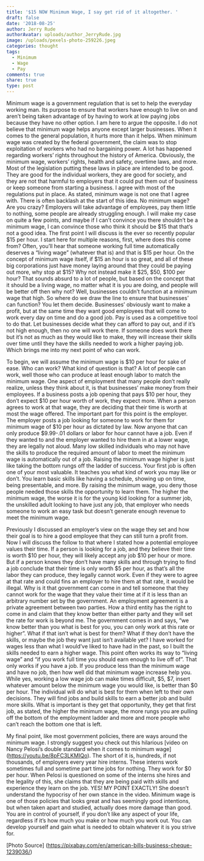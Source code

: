 ```yaml
---
title: '$15 NOW Minimum Wage, I say get rid of it altogether. '
draft: false
date: '2018-08-25'
author: Jerry Rude
authorAvatar: uploads/author_JerryRude.jpg
image: /uploads/pexels-photo-259226.jpeg
categories: thought
tags:
  - Minimum
  - Wage
  - Pay
comments: true
share: true
type: post
---
```

Minimum wage is a government regulation that is set to help the everyday working man. Its purpose to ensure that workers have enough to live on and aren’t being taken advantage of by having to work at low paying jobs because they have no other option. I am here to argue the opposite. I do not believe that minimum wage helps anyone except larger businesses. When it comes to the general population, it hurts more than it helps. When minimum wage was created by the federal government, the claim was to stop exploitation of workers who had no bargaining power. A lot has happened regarding workers’ rights throughout the history of America. Obviously, the minimum wage, workers’ rights, health and safety, overtime laws, and more. Most of the legislation putting these laws in place are intended to be good. They are good for the individual workers, they are good for society, and they are not that harmful to employers that it could put them out of business or keep someone from starting a business. I agree with most of the regulations put in place. As stated, minimum wage is not one that I agree with. 
There is often backlash at the start of this idea. No minimum wage? Are you crazy? Employers will take advantage of employees, pay them little to nothing, some people are already struggling enough. I will make my case on quite a few points, and maybe if I can’t convince you there shouldn’t be a minimum wage, I can convince those who think it should be $15 that that’s not a good idea. The first point I will discuss is the ever so recently popular $15 per hour. I start here for multiple reasons, first, where does this come from? Often, you’ll hear that someone working full time automatically deserves a “living wage” (whatever that is) and that is $15 per hour. On the concept of minimum wage itself, if $15 an hour is so great, and all of these big corporations just have money laying around that they could be paying out more, why stop at $15? Why not instead make it $25, $50, $100 per hour? That sounds absurd to a lot of people, but based on the concept that it should be a living wage, no matter what it is you are doing, and people will be better off then why not? Well, businesses couldn’t function at a minimum wage that high. So where do we draw the line to ensure that businesses’ can function? You let them decide. Businesses’ obviously want to make a profit, but at the same time they want good employees that will come to work every day on time and do a good job. Pay is used as a competitive tool to do that. Let businesses decide what they can afford to pay out, and if it’s not high enough, then no one will work there. If someone does work there but it’s not as much as they would like to make, they will increase their skills over time until they have the skills needed to work a higher paying job. Which brings me into my next point of who can work.

To begin, we will assume the minimum wage is $10 per hour for sake of ease. Who can work? What kind of question is that? A lot of people can work, well those who can produce at least enough labor to match the minimum wage. One aspect of employment that many people don’t really realize, unless they think about it, is that businesses’ make money from their employees. If a business posts a job opening that pays $10 per hour, they don’t expect $10 per hour worth of work, they expect more. When a person agrees to work at that wage, they are deciding that their time is worth at most the wage offered. The important part for this point is the employer. The employer posts a job looking for someone to work for them for minimum wage of $10 per hour as dictated by law. Now anyone that can only produce $9.99-.01 dollars or labor for hour cannot have a job. Even if they wanted to and the employer wanted to hire them in at a lower wage, they are legally not aloud. Many low skilled individuals who may not have the skills to produce the required amount of labor to meet the minimum wage is automatically out of a job. Raising the minimum wage higher is just like taking the bottom rungs off the ladder of success. Your first job is often one of your most valuable. It teaches you what kind of work you may like or don’t. You learn basic skills like having a schedule, showing up on time, being presentable, and more. By raising the minimum wage, you deny those people needed those skills the opportunity to learn them. The higher the minimum wage, the worse it is for the young kid looking for a summer job, the unskilled adult looking to have just any job, that employer who needs someone to work an easy task but doesn’t generate enough revenue to meet the minimum wage. 

Previously I discussed an employer’s view on the wage they set and how their goal is to hire a good employee that they can still turn a profit from. Now I will discuss the follow to that where I stated how a potential employee values their time. If a person is looking for a job, and they believe their time is worth $10 per hour, they will likely accept any job $10 per hour or more. But if a person knows they don’t have many skills and through trying to find a job conclude that their time is only worth $5 per hour, as that’s all the labor they can produce, they legally cannot work. Even if they were to agree at that rate and could fins an employer to hire them at that rate, it would be illegal. Why is it that government can come in and tell someone that they cannot work for the wage that they value their time at if it is less than an arbitrary number set by the government. An employment agreement is a private agreement between two parties. How a third entity has the right to come in and claim that they know better than either party and they will set the rate for work is beyond me. The government comes in and says, “we know better than you what is best for you, you can only work at this rate or higher”. What if that isn’t what is best for them? What if they don’t have the skills, or maybe the job they want just isn’t available yet? I have worked for wages less than what I would’ve liked to have had in the past, so I built the skills needed to earn a higher wage. This point often works its way to “living wage” and “if you work full time you should earn enough to live off of”. That only works if you have a job. If you produce less than the minimum wage and have no job, then how well did that minimum wage increase help you. While yes, working a low wage job can make times difficult, $5, $7, insert whatever amount below the minimum wage you would like, is better than $0 per hour. The individual will do what is best for them when left to their own decisions. They will find jobs and build skills to earn a better job and build more skills. What is important is they get that opportunity, they get that first job, as stated, the higher the minimum wage, the more rungs you are pulling off the bottom of the employment ladder and more and more people who can’t reach the bottom one that is left. 
 
My final point, like most government policies, there are ways around the minimum wage. I strongly suggest you check out this hilarious [video on Nancy Pelosi’s double standard when it comes to minimum wage] (https://youtu.be/8pFC3LKMIQo). The short of it is, hundreds, if not thousands, of employers every year hire interns. These interns work sometimes full and sometime part time jobs for nothing. They work for $0 per hour. When Pelosi is questioned on some of the interns she hires and the legality of this, she claims that they are being paid with skills and experience they learn on the job. YES! MY POINT EXACTLY! She doesn’t understand the hypocrisy of her own stance in the video. Minimum wage is one of those policies that looks great and has seemingly good intentions, but when taken apart and studied, actually does more damage than good. You are in control of yourself, if you don’t like any aspect of your life, regardless if it’s how much you make or how much you work out. You can develop yourself and gain what is needed to obtain whatever it is you strive for. 

[Photo Source] (https://pixabay.com/en/american-bills-business-cheque-1239036/)
